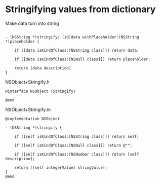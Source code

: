 # Stringifying values from dictionary


Make data turn into string
```

- (NSString *)stringify: (id)data withPlaceholder:(NSString *)placeholder {
    
    if ([data isKindOfClass:[NSString class]]) return data;

    if ([data isKindOfClass:[NSNull class]]) return placeholder;

    return [data description]
}

```


NSObject+Stringify.h
```
@interface NSObject (Stringify)

@end
```

NSObject+Stringify.m
```
@implementation NSObject

- (NSString *)stringify {

    if ([self isKindOfClass:[NSString class]]) return self;

    if ([self isKindOfClass:[NSNull class]]) return @"";

    if ([self isKindOfClass:[NSNumber class]]) return [self description];

    return [[self integerValue] stringValue];
}
@end

```